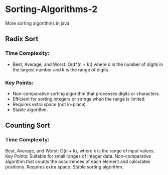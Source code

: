 # Sorting-Algorithms-2
More sorting algorithms in java 

## Radix Sort
### Time Complexity:
- Best, Average, and Worst: O(d*(n + k)) where d is the number of digits in the largest number and k is the range of digits.
### Key Points:
- Non-comparative sorting algorithm that processes digits or characters.
- Efficient for sorting integers or strings when the range is limited.
- Requires extra space (not in-place).
- Stable algorithm.

## Counting Sort
### Time Complexity:
Best, Average, and Worst: O(n + k), where k is the range of input values.
Key Points:
Suitable for small ranges of integer data.
Non-comparative algorithm that counts the occurrences of each element and calculates positions.
Requires extra space.
Stable sorting algorithm.
